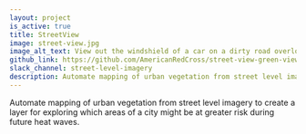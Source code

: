 ```yaml
---
layout: project
is_active: true
title: StreetView
image: street-view.jpg
image_alt_text: View out the windshield of a car on a dirty road overlooking a sprawling beige city. Visible is a Red Cross symbol on the car hood and a dash camera mounted to the windshield.
github_link: https://github.com/AmericanRedCross/street-view-green-view/
slack_channel: street-level-imagery
description: Automate mapping of urban vegetation from street level imagery to create a layer for exploring which areas of a city might be at greater risk during future heat waves.
---
```


Automate mapping of urban vegetation from street level imagery to create a layer for exploring which areas of a city might be at greater risk during future heat waves.
